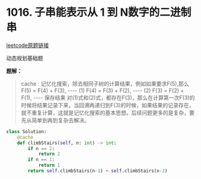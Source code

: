 # 1016. 子串能表示从 1 到 N数字的二进制串

[leetcode原题链接](https://leetcode.cn/problems/climbing-stairs/?envType=study-plan-v2&envId=dynamic-programming)

动态规划基础题

**题解：**

> cache : 记忆化搜索，除去相同子树的计算结果，例如如果要求F(5),那么
F(5) = F(4) + F(3),   ---- (1)
F(4) = F(3) + F(2),   ---- (2)
F(3) = F(2) + F(1),   ---- 保存结果
对(1)式和(2)式，都存在F(3)，那么在计算第一次F(3)的时候将结果记录下来，当回溯再递归到F(3)的时候，如果结果的记录存在，就不重复计算，这就是记忆化搜索的基本思想。后续问题更多的是复杂，要先从简单到再到复杂去解决。


```python
class Solution:
    @cache
    def climbStairs(self, n: int) -> int:
        if n == 2:
            return 2
        if n == 1:
            return 1
        return self.climbStairs(n-1) + self.climbStairs(n-2)
```